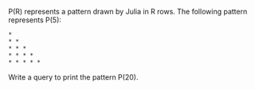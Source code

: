 P(R) represents a pattern drawn by Julia in R rows. The following pattern represents P(5):
```
*
* *
* * * 
* * * * 
* * * * *
```

Write a query to print the pattern P(20).